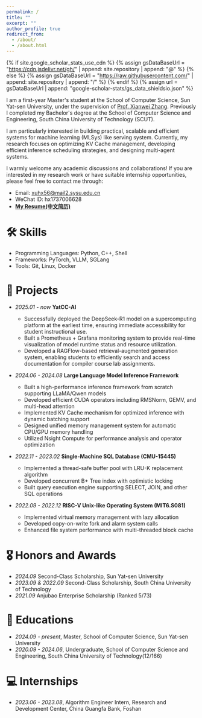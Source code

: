 ```yaml
---
permalink: /
title: ""
excerpt: ""
author_profile: true
redirect_from: 
  - /about/
  - /about.html
---
```


{% if site.google_scholar_stats_use_cdn %}
{% assign gsDataBaseUrl = "https://cdn.jsdelivr.net/gh/" | append: site.repository | append: "@" %}
{% else %}
{% assign gsDataBaseUrl = "https://raw.githubusercontent.com/" | append: site.repository | append: "/" %}
{% endif %}
{% assign url = gsDataBaseUrl | append: "google-scholar-stats/gs_data_shieldsio.json" %}

<span class='anchor' id='about-me'></span>

I am a first-year Master's student at the School of Computer Science, Sun Yat-sen University, under the supervision of [Prof. Xianwei Zhang](https://xianweiz.github.io/). Previously I completed my Bachelor's degree at the School of Computer Science and Engineering, South China University of Technology (SCUT).

I am particularly interested in building practical, scalable and efficient systems for machine learning (MLSys) like serving system. Currently, my research focuses on optimizing KV Cache management, developing efficient inference scheduling strategies, and designing multi-agent systems. 

I warmly welcome any academic discussions and collaborations! If you are interested in my research work or have suitable internship opportunities, please feel free to contact me through:
- Email: xuhx56@mail2.sysu.edu.cn
- WeChat ID: hx1737006628
- [**My Resume(中文简历)**](./resume.pdf)

# 🛠️ Skills 
- Programming Languages: Python, C++, Shell
- Frameworks: PyTorch, VLLM, SGLang
- Tools: Git, Linux, Docker




<!-- # 🔥 News
- *2022.02*: &nbsp;🎉🎉 Lorem ipsum dolor sit amet, consectetur adipiscing elit. Vivamus ornare aliquet ipsum, ac tempus justo dapibus sit amet. 
- *2022.02*: &nbsp;🎉🎉 Lorem ipsum dolor sit amet, consectetur adipiscing elit. Vivamus ornare aliquet ipsum, ac tempus justo dapibus sit amet.  -->

<!-- # 📝 Publications  -->

<!-- <div class='paper-box'><div class='paper-box-image'><div><div class="badge">CVPR 2016</div><img src='images/500x300.png' alt="sym" width="100%"></div></div>
<div class='paper-box-text' markdown="1">

[Deep Residual Learning for Image Recognition](https://openaccess.thecvf.com/content_cvpr_2016/papers/He_Deep_Residual_Learning_CVPR_2016_paper.pdf)

**Kaiming He**, Xiangyu Zhang, Shaoqing Ren, Jian Sun

[**Project**](https://scholar.google.com/citations?view_op=view_citation&hl=zh-CN&user=DhtAFkwAAAAJ&citation_for_view=DhtAFkwAAAAJ:ALROH1vI_8AC) <strong><span class='show_paper_citations' data='DhtAFkwAAAAJ:ALROH1vI_8AC'></span></strong>
- Lorem ipsum dolor sit amet, consectetur adipiscing elit. Vivamus ornare aliquet ipsum, ac tempus justo dapibus sit amet. 
</div>
</div>

- [Lorem ipsum dolor sit amet, consectetur adipiscing elit. Vivamus ornare aliquet ipsum, ac tempus justo dapibus sit amet](https://github.com), A, B, C, **CVPR 2020** -->


# 🚀 Projects 
- *2025.01 - now* **YatCC-AI**
  - Successfully deployed the DeepSeek-R1 model on a supercomputing platform at the earliest time, ensuring immediate accessibility for student instructional use.
  - Built a Prometheus + Grafana monitoring system to provide real-time visualization of model runtime status and resource utilization.
  - Developed a RAGFlow-based retrieval-augmented generation system, enabling students to efficiently search and access documentation for compiler course lab assignments.

- *2024.06 - 2024.08* **Large Language Model Inference Framework**
  - Built a high-performance inference framework from scratch supporting LLaMA/Qwen models
  - Developed efficient CUDA operators including RMSNorm, GEMV, and multi-head attention
  - Implemented KV Cache mechanism for optimized inference with dynamic batching support
  - Designed unified memory management system for automatic CPU/GPU memory handling
  - Utilized Nsight Compute for performance analysis and operator optimization

- *2022.11 - 2023.02* **Single-Machine SQL Database (CMU-15445)**
  - Implemented a thread-safe buffer pool with LRU-K replacement algorithm
  - Developed concurrent B+ Tree index with optimistic locking
  - Built query execution engine supporting SELECT, JOIN, and other SQL operations

- *2022.09 - 2022.12* **RISC-V Unix-like Operating System (MIT6.S081)**
  - Implemented virtual memory management with lazy allocation
  - Developed copy-on-write fork and alarm system calls
  - Enhanced file system performance with multi-threaded block cache


# 🎖 Honors and Awards
- *2024.09* Second-Class Scholarship, Sun Yat-sen University
- *2023.09 & 2022.09* Second-Class Scholarship, South China University of Technology
- *2021.09* Anjubao Enterprise Scholarship (Ranked 5/73)

# 📖 Educations
- *2024.09 - present*, Master, School of Computer Science, Sun Yat-sen University
- *2020.09 - 2024.06*, Undergraduate, School of Computer Science and Engineering, South China University of Technology(12/166)


# 💻 Internships
- *2023.06 - 2023.08*, Algorithm Engineer Intern, Research and Development Center, China Guangfa Bank, Foshan
